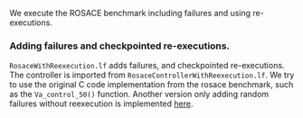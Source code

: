 We execute the ROSACE benchmark including failures and using re-executions.

### Adding failures and checkpointed re-executions.
`RosaceWithReexecution.lf` adds failures, and checkpointed re-executions. The controller is imported from `RosaceControllerWithReexecution.lf`.
We try to use the original C code implementation from the rosace benchmark, such as the `Va_control_50()` function.
Another version only adding random failures without reexecution is implemented [here](https://github.com/asu-kim/fault-tolerant-real-time/blob/main/fault-tolerance/rosace/RosaceFailureWithNoReexecution.lf).
